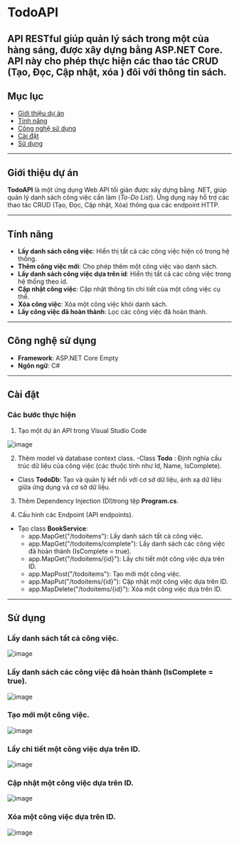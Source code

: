 # TodoAPI
API RESTful giúp quản lý sách trong một của hàng sáng, được xây dựng bằng ASP.NET Core. API này cho phép thực hiện các thao tác CRUD (Tạo, Đọc, Cập nhật, xóa ) đôi với thông tin sách.
---
## Mục lục
- [Giới thiệu dự án](#giới-thiệu-dự-án)
- [Tính năng](#tính-năng)
- [Công nghệ sử dụng](#công-nghệ-sử-dụng)
- [Cài đặt](#cài-đặt)
- [Sử dụng](#sử-dụng)
---
## Giới thiệu dự án
**TodoAPI** là một ứng dụng Web API tối giản được xây dựng bằng .NET, giúp quản lý danh sách công việc cần làm (*To-Do List*). Ứng dụng này hỗ trợ các thao tác CRUD (Tạo, Đọc, Cập nhật, Xóa) thông qua các endpoint HTTP.

---
## Tính năng
- **Lấy danh sách công việc**: Hiển thị tất cả các công việc hiện có trong hệ thống.
- **Thêm công việc mới**: Cho phép thêm một công việc vào danh sách.
- **Lấy danh sách công việc dựa trên id**: Hiển thị tất cả các công việc trong hệ thống theo id.
- **Cập nhật công việc**: Cập nhật thông tin chi tiết của một công việc cụ thể.
- **Xóa công việc**: Xóa một công việc khỏi danh sách.
- **Lấy công việc đã hoàn thành**: Lọc các công việc đã hoàn thành.

---
## Công nghệ sử dụng
- **Framework**: ASP.NET Core Empty 
- **Ngôn ngữ**: C#
  
---
## Cài đặt

### Các bước thực hiện
1. Tạo một dự án API trong Visual Studio Code

![image](https://github.com/user-attachments/assets/71f4d036-12cf-4adf-8939-b12357c672be)

2. Thêm model và database context class.
-Class **Todo** : Định nghĩa cấu trúc dữ liệu của công việc (các thuộc tính như Id, Name, IsComplete).
- Class **TodoDb**: Tạo và quản lý kết nối với cơ sở dữ liệu, ánh xạ dữ liệu giữa ứng dụng và cơ sở dữ liệu.

3. Thêm Dependency Injection (DI)trong tệp **Program.cs**.

4. Cấu hình các Endpoint (API endpoints).
- Tạo class **BookService**:
  + app.MapGet("/todoitems"): Lấy danh sách tất cả công việc.
  + app.MapGet("/todoitems/complete"): Lấy danh sách các công việc đã hoàn thành (IsComplete = true).
  + app.MapGet("/todoitems/{id}"): Lấy chi tiết một công việc dựa trên ID.
  + app.MapPost("/todoitems"): Tạo mới một công việc.
  + app.MapPut("/todoitems/{id}"): Cập nhật một công việc dựa trên ID.
  + app.MapDelete("/todoitems/{id}"): Xóa một công việc dựa trên ID.

---
## Sử dụng
### Lấy danh sách tất cả công việc.
![image](https://github.com/user-attachments/assets/0d049ca7-4920-48b2-a1b7-1635117f216e)

### Lấy danh sách các công việc đã hoàn thành (IsComplete = true).
![image](https://github.com/user-attachments/assets/51552f32-9200-48d2-b61a-8462f429d2a7)

###  Tạo mới một công việc.
![image](https://github.com/user-attachments/assets/86cc8049-b446-46ec-93a8-589f842f356e)

### Lấy chi tiết một công việc dựa trên ID.
![image](https://github.com/user-attachments/assets/95522f0d-a594-4ed8-b38f-12023f59a973)

### Cập nhật một công việc dựa trên ID.
![image](https://github.com/user-attachments/assets/e8c42de4-897c-4c54-b297-62fb05029542)

### Xóa một công việc dựa trên ID.
![image](https://github.com/user-attachments/assets/25e17020-744b-4288-9d6a-743580be92e9)






